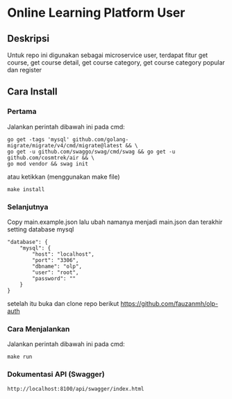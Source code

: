 # Online Learning Platform User
## Deskripsi
Untuk repo ini digunakan sebagai microservice user, terdapat fitur get course, get course detail, get course category, get course category popular dan register

## Cara Install
### Pertama 
Jalankan perintah dibawah ini pada cmd:

	go get -tags 'mysql' github.com/golang-migrate/migrate/v4/cmd/migrate@latest && \
	go get -u github.com/swaggo/swag/cmd/swag && go get -u github.com/cosmtrek/air && \
	go mod vendor && swag init                                                                                                      
atau ketikkan (menggunakan make file)

    make install

### Selanjutnya
Copy main.example.json lalu ubah namanya menjadi
main.json dan terakhir setting database mysql

    "database": {
        "mysql": {
            "host": "localhost",
            "port": "3306",
            "dbname": "olp",
            "user": "root",
            "password": ""
        }
    }

setelah itu buka dan clone repo berikut
https://github.com/fauzanmh/olp-auth



### Cara Menjalankan
Jalankan perintah dibawah ini pada cmd:
    
    make run


### Dokumentasi API (Swagger)

    http://localhost:8100/api/swagger/index.html
